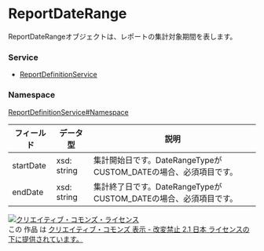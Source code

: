 # ReportDateRange
ReportDateRangeオブジェクトは、レポートの集計対象期間を表します。
### Service
+ [ReportDefinitionService](../../services/ReportDefinitionService.md)

### Namespace
[ReportDefinitionService#Namespace](../../services/ReportDefinitionService.md#namespace)

| フィールド | データ型 | 説明 |
|---|---|---|
| startDate| xsd: string| 集計開始日です。DateRangeTypeがCUSTOM_DATEの場合、必須項目です。 |
| endDate| xsd: string| 集計終了日です。DateRangeTypeがCUSTOM_DATEの場合、必須項目です。 |

<a rel="license" href="http://creativecommons.org/licenses/by-nd/2.1/jp/"><img alt="クリエイティブ・コモンズ・ライセンス" style="border-width:0" src="https://i.creativecommons.org/l/by-nd/2.1/jp/88x31.png" /></a><br />この 作品 は <a rel="license" href="http://creativecommons.org/licenses/by-nd/2.1/jp/">クリエイティブ・コモンズ 表示 - 改変禁止 2.1 日本 ライセンスの下に提供されています。</a>
